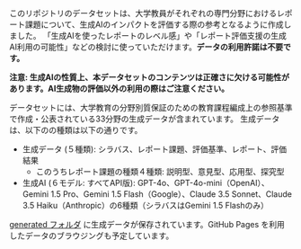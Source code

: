 このリポジトリのデータセットは、大学教員がそれぞれの専門分野におけるレポート課題について、生成AIのインパクトを評価する際の参考となるように作成しました。
「生成AIを使ったレポートのレベル感」や「レポート評価支援の生成AI利用の可能性」などの検討に使っていただけます。__データの利用許諾は不要です。__

**注意: 生成AIの性質上、本データセットのコンテンツは正確さに欠ける可能性があります。AI生成物の評価以外の利用の際はご注意ください。**

データセットには、大学教育の分野別質保証のための教育課程編成上の参照基準で作成・公表されている33分野の生成データが含まれています。
生成データは、以下のの種類は以下の通りです。

- 生成データ (５種類): シラバス、レポート課題、評価基準、レポート、評価結果
  - このうちレポート課題の種類４種類: 説明型、意見型、応用型、探究型
- 生成AI (６モデル: すべてAPI版): GPT-4o、GPT-4o-mini（OpenAI）、Gemini 1.5 Pro、Gemini 1.5 Flash（Google）、Claude 3.5 Sonnet、Claude 3.5 Haiku（Anthropic）の6種類（シラバスはGemini 1.5 Flashのみ）

[generated フォルダ](https://github.com/takedatoshiyuki/synthetic_assignments/main/generated) に生成データが保存されています。GitHub Pages を利用したデータのブラウジングも予定しています。


